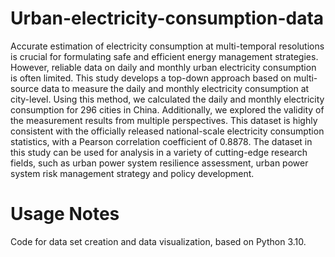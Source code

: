 # Urban-electricity-consumption-data
Accurate estimation of electricity consumption at multi-temporal resolutions is crucial for formulating safe and efficient energy management strategies. However, reliable data on daily and monthly urban electricity consumption is often limited. This study develops a top-down approach based on multi-source data to measure the daily and monthly electricity consumption at city-level. Using this method, we calculated the daily and monthly electricity consumption for 296 cities in China. Additionally, we explored the validity of the measurement results from multiple perspectives. This dataset is highly consistent with the officially released national-scale electricity consumption statistics, with a Pearson correlation coefficient of 0.8878. The dataset in this study can be used for analysis in a variety of cutting-edge research fields, such as urban power system resilience assessment, urban power system risk management strategy and policy development.
# Usage Notes
Code for data set creation and data visualization, based on Python 3.10.
